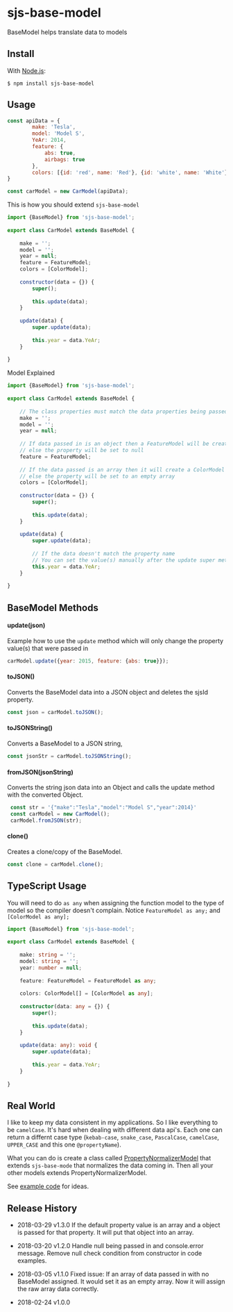 # sjs-base-model

BaseModel helps translate data to models

## Install

With [Node.js](http://nodejs.org):

    $ npm install sjs-base-model
    
## Usage

```javascript
const apiData = {
        make: 'Tesla',
        model: 'Model S',
        YeAr: 2014,
        feature: {
            abs: true,
            airbags: true
        },
        colors: [{id: 'red', name: 'Red'}, {id: 'white', name: 'White'}]
}
```
```javascript
const carModel = new CarModel(apiData);
```
This is how you should extend `sjs-base-model`
```javascript
import {BaseModel} from 'sjs-base-model';
    
export class CarModel extends BaseModel {
    
    make = '';
    model = '';
    year = null;
    feature = FeatureModel;
    colors = [ColorModel];
    
    constructor(data = {}) {
        super();
        
        this.update(data);
    }
    
    update(data) {
        super.update(data);
        
        this.year = data.YeAr;
    }
    
}
```
Model Explained 
```javascript
import {BaseModel} from 'sjs-base-model';
    
export class CarModel extends BaseModel {
    
    // The class properties must match the data properties being passed in. Otherwise they will be ignored
    make = '';
    model = '';
    year = null;
    
    // If data passed in is an object then a FeatureModel will be created
    // else the property will be set to null
    feature = FeatureModel;
    
    // If the data passed is an array then it will create a ColorModel for each item
    // else the property will be set to an empty array
    colors = [ColorModel];
    
    constructor(data = {}) {
        super();
        
        this.update(data);
    }
    
    update(data) {
        super.update(data);
        
        // If the data doesn't match the property name
        // You can set the value(s) manually after the update super method has been called.
        this.year = data.YeAr;
    }
    
}
```

## BaseModel Methods

#### update(json)
Example how to use the `update` method which will only change the property value(s) that were passed in
```javascript
carModel.update({year: 2015, feature: {abs: true}});
```

#### toJSON()
Converts the BaseModel data into a JSON object and deletes the sjsId property.
```javascript
const json = carModel.toJSON();
```

#### toJSONString()
Converts a BaseModel to a JSON string,
```javascript
const jsonStr = carModel.toJSONString();
```

#### fromJSON(jsonString)
Converts the string json data into an Object and calls the update method with the converted Object.
```javascript
 const str = '{"make":"Tesla","model":"Model S","year":2014}'
 const carModel = new CarModel();
 carModel.fromJSON(str);
```

#### clone()
Creates a clone/copy of the BaseModel.
```javascript
const clone = carModel.clone();
```

## TypeScript Usage
You will need to do `as any` when assigning the function model to the type of model so the compiler doesn't complain. Notice `FeatureModel as any;` and `[ColorModel as any];`
```typescript
import {BaseModel} from 'sjs-base-model';
    
export class CarModel extends BaseModel {
    
    make: string = '';
    model: string = '';
    year: number = null;
    
    feature: FeatureModel = FeatureModel as any;
    
    colors: ColorModel[] = [ColorModel as any];
    
    constructor(data: any = {}) {
        super();
    
        this.update(data);
    }
    
    update(data: any): void {
        super.update(data);
        
        this.year = data.YeAr;
    }
    
}
```

## Real World
I like to keep my data consistent in my applications. So I like everything to be `camelCase`. It's hard when dealing with different data api's. Each one can return a differnt case type (`kebab-case`, `snake_case`, `PascalCase`, `camelCase`, `UPPER_CASE` and this one `@propertyName`). 

What you can do is create a class called [PropertyNormalizerModel](https://gist.github.com/codeBelt/5ae6ff9474340a77e2ab4abbb9204aba#file-propertynormalizermodel-ts) that extends `sjs-base-mode` that normalizes the data coming in. Then all your other models extends PropertyNormalizerModel.

See [example code](https://gist.github.com/codeBelt/5ae6ff9474340a77e2ab4abbb9204aba) for ideas.


## Release History

 * 2018-03-29 v1.3.0 If the default property value is an array and a object is passed for that property. It will put that object into an array.
 
 * 2018-03-20 v1.2.0 Handle null being passed in and console.error message. Remove null check condition from constructor in code examples.
 
 * 2018-03-05 v1.1.0 Fixed issue: If an array of data passed in with no BaseModel assigned. It would set it as an empty array. Now it will assign the raw array data correctly.
 
 * 2018-02-24 v1.0.0
